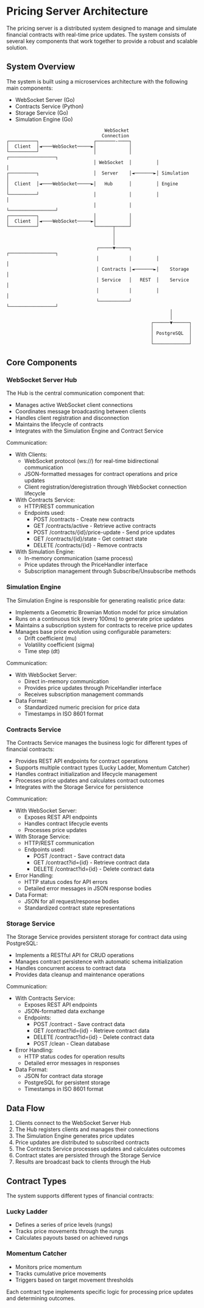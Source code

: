 # Pricing Server Architecture

The pricing server is a distributed system designed to manage and simulate financial contracts with real-time price updates. The system consists of several key components that work together to provide a robust and scalable solution.

## System Overview

The system is built using a microservices architecture with the following main components:
- WebSocket Server (Go)
- Contracts Service (Python)
- Storage Service (Go)
- Simulation Engine (Go)

```
                                    WebSocket
                                   Connection
┌──────────┐                    ┌───────-────┐
│  Client  │◄────WebSocket─────►│            │
└──────────┘                    │            │         ┌─────────────────┐
                                │ WebSocket  │         │                 │
┌──────────┐                    │  Server    │◄───────►│ Simulation      │
│  Client  │◄────WebSocket─────►│   Hub      │         │ Engine          │
└──────────┘                    │            │         │                 │
                                │            │         └─────────────────┘
┌──────────┐                    │            │
│  Client  │◄────WebSocket─────►│            │
└──────────┘                    └──────┬─────┘
                                       │
                                       │
                                       │
                                 ┌─────▼─────┐         ┌─────────────────┐
                                 │           │         │                 │
                                 │ Contracts │◄───────►│    Storage      │
                                 │ Service   │   REST  │    Service      │
                                 │           │         │                 │
                                 └───────────┘         └─────────────────┘
                                                            │
                                                            │
                                                     ┌──────▼──────┐
                                                     │             │
                                                     │ PostgreSQL  │
                                                     │             │
                                                     └─────────────┘
```

## Core Components

### WebSocket Server Hub

The Hub is the central communication component that:
- Manages active WebSocket client connections
- Coordinates message broadcasting between clients
- Handles client registration and disconnection
- Maintains the lifecycle of contracts
- Integrates with the Simulation Engine and Contract Service

Communication:
- With Clients:
  - WebSocket protocol (ws://) for real-time bidirectional communication
  - JSON-formatted messages for contract operations and price updates
  - Client registration/deregistration through WebSocket connection lifecycle
- With Contracts Service:
  - HTTP/REST communication
  - Endpoints used:
    - POST /contracts - Create new contracts
    - GET /contracts/active - Retrieve active contracts
    - POST /contracts/{id}/price-update - Send price updates
    - GET /contracts/{id}/state - Get contract state
    - DELETE /contracts/{id} - Remove contracts
- With Simulation Engine:
  - In-memory communication (same process)
  - Price updates through the PriceHandler interface
  - Subscription management through Subscribe/Unsubscribe methods

### Simulation Engine

The Simulation Engine is responsible for generating realistic price data:
- Implements a Geometric Brownian Motion model for price simulation
- Runs on a continuous tick (every 100ms) to generate price updates
- Maintains a subscription system for contracts to receive price updates
- Manages base price evolution using configurable parameters:
  - Drift coefficient (mu)
  - Volatility coefficient (sigma)
  - Time step (dt)

Communication:
- With WebSocket Server:
  - Direct in-memory communication
  - Provides price updates through PriceHandler interface
  - Receives subscription management commands
- Data Format:
  - Standardized numeric precision for price data
  - Timestamps in ISO 8601 format

### Contracts Service

The Contracts Service manages the business logic for different types of financial contracts:
- Provides REST API endpoints for contract operations
- Supports multiple contract types (Lucky Ladder, Momentum Catcher)
- Handles contract initialization and lifecycle management
- Processes price updates and calculates contract outcomes
- Integrates with the Storage Service for persistence

Communication:
- With WebSocket Server:
  - Exposes REST API endpoints
  - Handles contract lifecycle events
  - Processes price updates
- With Storage Service:
  - HTTP/REST communication
  - Endpoints used:
    - POST /contract - Save contract data
    - GET /contract?id={id} - Retrieve contract data
    - DELETE /contract?id={id} - Delete contract data
- Error Handling:
  - HTTP status codes for API errors
  - Detailed error messages in JSON response bodies
- Data Format:
  - JSON for all request/response bodies
  - Standardized contract state representations

### Storage Service

The Storage Service provides persistent storage for contract data using PostgreSQL:
- Implements a RESTful API for CRUD operations
- Manages contract persistence with automatic schema initialization
- Handles concurrent access to contract data
- Provides data cleanup and maintenance operations

Communication:
- With Contracts Service:
  - Exposes REST API endpoints
  - JSON-formatted data exchange
  - Endpoints:
    - POST /contract - Save contract data
    - GET /contract?id={id} - Retrieve contract data
    - DELETE /contract?id={id} - Delete contract data
    - POST /clean - Clean database
- Error Handling:
  - HTTP status codes for operation results
  - Detailed error messages in responses
- Data Format:
  - JSON for contract data storage
  - PostgreSQL for persistent storage
  - Timestamps in ISO 8601 format

## Data Flow

1. Clients connect to the WebSocket Server Hub
2. The Hub registers clients and manages their connections
3. The Simulation Engine generates price updates
4. Price updates are distributed to subscribed contracts
5. The Contracts Service processes updates and calculates outcomes
6. Contract states are persisted through the Storage Service
7. Results are broadcast back to clients through the Hub

## Contract Types

The system supports different types of financial contracts:

### Lucky Ladder
- Defines a series of price levels (rungs)
- Tracks price movements through the rungs
- Calculates payouts based on achieved rungs

### Momentum Catcher
- Monitors price momentum
- Tracks cumulative price movements
- Triggers based on target movement thresholds

Each contract type implements specific logic for processing price updates and determining outcomes.
